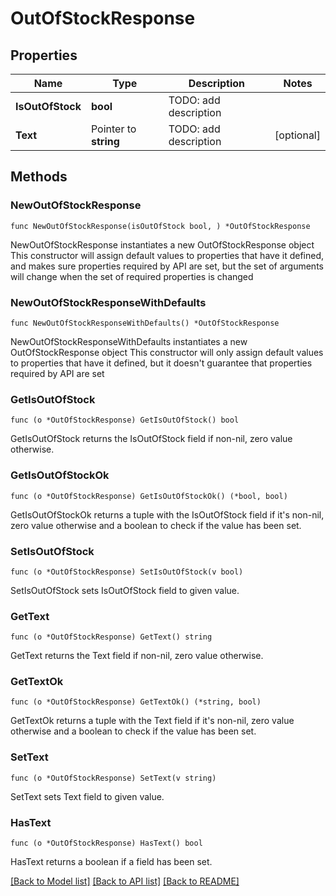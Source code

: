 # OutOfStockResponse

## Properties

Name | Type | Description | Notes
------------ | ------------- | ------------- | -------------
**IsOutOfStock** | **bool** | TODO: add description | 
**Text** | Pointer to **string** | TODO: add description | [optional] 

## Methods

### NewOutOfStockResponse

`func NewOutOfStockResponse(isOutOfStock bool, ) *OutOfStockResponse`

NewOutOfStockResponse instantiates a new OutOfStockResponse object
This constructor will assign default values to properties that have it defined,
and makes sure properties required by API are set, but the set of arguments
will change when the set of required properties is changed

### NewOutOfStockResponseWithDefaults

`func NewOutOfStockResponseWithDefaults() *OutOfStockResponse`

NewOutOfStockResponseWithDefaults instantiates a new OutOfStockResponse object
This constructor will only assign default values to properties that have it defined,
but it doesn't guarantee that properties required by API are set

### GetIsOutOfStock

`func (o *OutOfStockResponse) GetIsOutOfStock() bool`

GetIsOutOfStock returns the IsOutOfStock field if non-nil, zero value otherwise.

### GetIsOutOfStockOk

`func (o *OutOfStockResponse) GetIsOutOfStockOk() (*bool, bool)`

GetIsOutOfStockOk returns a tuple with the IsOutOfStock field if it's non-nil, zero value otherwise
and a boolean to check if the value has been set.

### SetIsOutOfStock

`func (o *OutOfStockResponse) SetIsOutOfStock(v bool)`

SetIsOutOfStock sets IsOutOfStock field to given value.


### GetText

`func (o *OutOfStockResponse) GetText() string`

GetText returns the Text field if non-nil, zero value otherwise.

### GetTextOk

`func (o *OutOfStockResponse) GetTextOk() (*string, bool)`

GetTextOk returns a tuple with the Text field if it's non-nil, zero value otherwise
and a boolean to check if the value has been set.

### SetText

`func (o *OutOfStockResponse) SetText(v string)`

SetText sets Text field to given value.

### HasText

`func (o *OutOfStockResponse) HasText() bool`

HasText returns a boolean if a field has been set.


[[Back to Model list]](../README.md#documentation-for-models) [[Back to API list]](../README.md#documentation-for-api-endpoints) [[Back to README]](../README.md)


